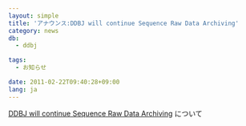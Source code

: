 ```yaml
---
layout: simple
title: 'アナウンス:DDBJ will continue Sequence Raw Data Archiving'
category: news
db:
  - ddbj

tags:
  - お知らせ

date: 2011-02-22T09:40:28+09:00
lang: ja
---
```


<a href="/whatsnew/2011/DRA20110222.html">DDBJ will continue Sequence Raw Data Archiving</a> について
